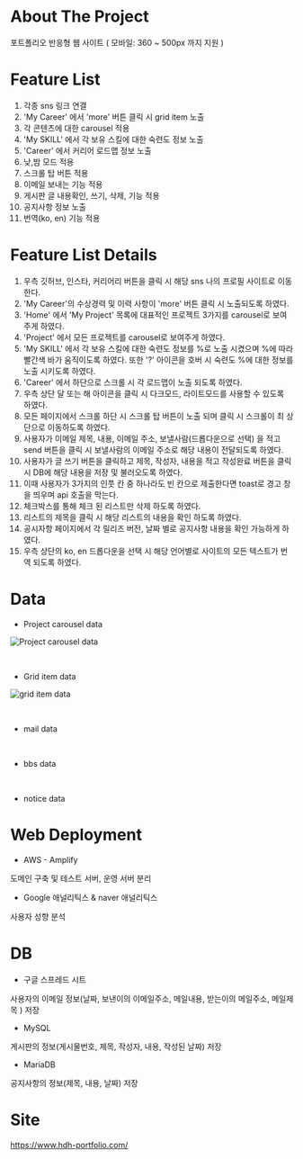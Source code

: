 # About The Project

포트폴리오 반응형 웹 사이트
( 모바일: 360 ~ 500px 까지 지원 )

# Feature List

1. 각종 sns 링크 연결
2. 'My Career' 에서 'more' 버튼 클릭 시 grid item 노출
3. 각 콘텐츠에 대한 carousel 적용
4. 'My SKILL' 에서 각 보유 스킬에 대한 숙련도 정보 노출
5. 'Career' 에서 커리어 로드맵 정보 노출
6. 낮,밤 모드 적용
7. 스크롤 탑 버튼 적용
8. 이메일 보내는 기능 적용
9. 게시판 글 내용확인, 쓰기, 삭제, 기능 적용
10. 공지사항 정보 노출
11. 번역(ko, en) 기능 적용

# Feature List Details

1. 우측 깃허브, 인스타, 커리어리 버튼을 클릭 시 해당 sns 나의 프로필 사이트로 이동한다.
2. 'My Career'의 수상경력 및 이력 사항이 'more' 버튼 클릭 시 노출되도록 하였다.
3. 'Home' 에서 'My Project' 목록에 대표적인 프로젝트 3가지를 carousel로 보여주게 하였다.
4. 'Project' 에서 모든 프로젝트를 carousel로 보여주게 하였다.
5. 'My SKILL' 에서 각 보유 스킬에 대한 숙련도 정보를 %로 노출 시켰으며 %에 따라 빨간색 바가 움직이도록 하였다. 또한 '?' 아이콘을 호버 시 숙련도 %에 대한 정보를 노출 시키도록 하였다.
6. 'Career' 에서 하단으로 스크롤 시 각 로드맵이 노출 되도록 하였다.
7. 우측 상단 달 또는 해 아이콘을 클릭 시 다크모드, 라이트모드를 사용할 수 있도록 하였다.
8. 모든 페이지에서 스크롤 하단 시 스크롤 탑 버튼이 노출 되며 클릭 시 스크롤이 최 상단으로 이동하도록 하였다.
9. 사용자가 이메일 제목, 내용, 이메일 주소, 보낼사람(드롭다운으로 선택) 을 적고 send 버튼을 클릭 시 보낼사람의 이메일 주소로 해당 내용이 전달되도록 하였다.
10. 사용자가 글 쓰기 버튼을 클릭하고 제목, 작성자, 내용을 적고 작성완료 버튼을 클릭 시 DB에 해당 내용을 저장 및 불러오도록 하였다.
11. 이때 사용자가 3가지의 인풋 칸 중 하나라도 빈 칸으로 제출한다면 toast로 경고 창을 띄우며 api 호출을 막는다.
12. 체크박스를 통해 체크 된 리스트만 삭제 하도록 하였다.
13. 리스트의 제목을 클릭 시 해당 리스트의 내용을 확인 하도록 하였다.
14. 공시자항 페이지에서 각 릴리즈 버전, 날짜 별로 공지사항 내용을 확인 가능하게 하였다.
15. 우측 상단의 ko, en 드롭다운을 선택 시 해당 언어별로 사이트의 모든 텍스트가 번역 되도록 하였다.

# Data

- Project carousel data

![Project carousel data](https://user-images.githubusercontent.com/76561461/190072756-518c2268-f602-49cf-bc30-56359ce2618e.png)

<br />

- Grid item data

![grid item data](https://user-images.githubusercontent.com/76561461/190072768-c5bfe421-d4b4-4eec-914d-9ce634141f05.png)

<br />

- mail data

<br />

- bbs data

<br />

- notice data

# Web Deployment

- AWS - Amplify

도메인 구축 및 테스트 서버, 운영 서버 분리

- Google 애널리틱스 & naver 애널리틱스

사용자 성향 분석

# DB

- 구글 스프레드 시트

사용자의 이메일 정보(날짜, 보낸이의 이메일주소, 메일내용, 받는이의 메일주소, 메일제목 ) 저장

- MySQL

게시판의 정보(게시물번호, 제목, 작성자, 내용, 작성된 날짜) 저장

- MariaDB

공지사항의 정보(제목, 내용, 날짜) 저장

# Site

https://www.hdh-portfolio.com/
